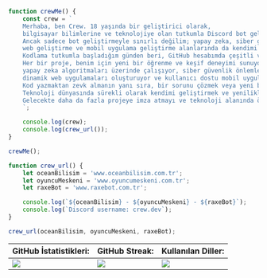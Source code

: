 ```js
function crewMe() {
    const crew = `
    Merhaba, ben Crew. 18 yaşında bir geliştirici olarak,
    bilgisayar bilimlerine ve teknolojiye olan tutkumla Discord bot geliştirme konusunda uzmanlaştım.
    Ancak sadece bot geliştirmeyle sınırlı değilim; yapay zeka, siber güvenlik,
    web geliştirme ve mobil uygulama geliştirme alanlarında da kendimi oldukça yetkin hissediyorum.
    Kodlama tutkumla başladığım günden beri, GitHub hesabımda çeşitli ve ilginç projeleri barındırıyorum.
    Her bir proje, benim için yeni bir öğrenme ve keşif deneyimi sunuyor. Discord botlarımın yanı sıra,
    yapay zeka algoritmaları üzerinde çalışıyor, siber güvenlik önlemleri geliştiriyorum,
    dinamik web uygulamaları oluşturuyor ve kullanıcı dostu mobil uygulamalar geliştiriyorum.
    Kod yazmaktan zevk almanın yanı sıra, bir sorunu çözmek veya yeni bir fikri hayata geçirmek beni heyecanlandırıyor.
    Teknoloji dünyasında sürekli olarak kendimi geliştirmek ve yenilikleri takip etmek benim için bir yaşam tarzı haline geldi.
    Gelecekte daha da fazla projeye imza atmayı ve teknoloji alanında önemli bir rol oynamayı umuyorum.
    `;

    console.log(crew);
    console.log(crew_url());
}

crewMe();

function crew_url() {
    let oceanBilisim = 'www.oceanbilisim.com.tr';
    let oyuncuMeskeni = 'www.oyuncumeskeni.com.tr';
    let raxeBot = 'www.raxebot.com.tr';

    console.log(`${oceanBilisim} - ${oyuncuMeskeni} - ${raxeBot}`);
    console.log(`Discord username: crew.dev`);
}

crew_url(oceanBilisim, oyuncuMeskeni, raxeBot);
```

<div align="center">

| GitHub İstatistikleri:                                                                                                     | GitHub Streak:                                                                                                                                                                                                                         | Kullanılan Diller:                                                                                                                                                                                                                   |
|----------------------------------------------------------------------------------------------------------------------------|---------------------------------------------------------------------------------------------------------------------------------------------------------------------------------------------------------------------------------------|-------------------------------------------------------------------------------------------------------------------------------------------------------------------------------------------------------------------------------------|
| ![](https://github-readme-stats.vercel.app/api?username=crewcik&theme=merko&hide_border=false&include_all_commits=false&count_private=false) | ![](https://github-readme-streak-stats.herokuapp.com/?user=crewcik&theme=merko&hide_border=false) | ![](https://github-readme-stats.vercel.app/api/top-langs/?username=crewcik&theme=merko&hide_border=false&include_all_commits=false&count_private=false&layout=compact) |

</div>
